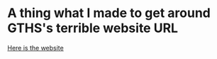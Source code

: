 # A thing what I made to get around GTHS's terrible website URL
[Here is the website](http://willyb321.github.io/gths_redirect)
